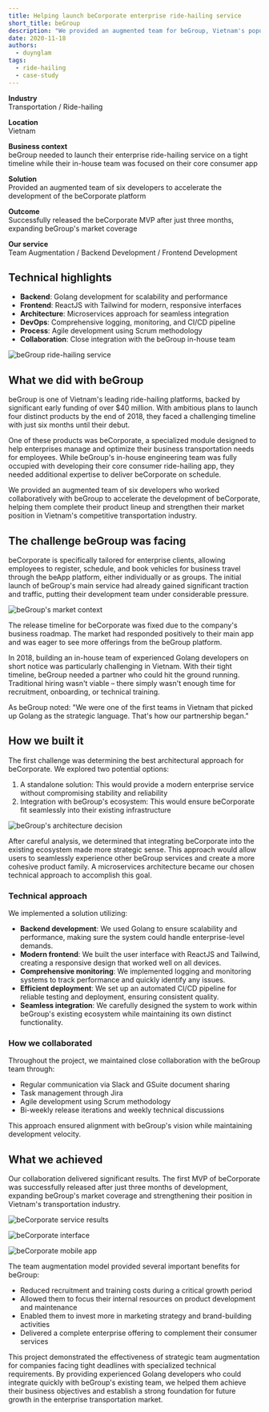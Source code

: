 ```yaml
---
title: Helping launch beCorporate enterprise ride-hailing service
short_title: beGroup
description: "We provided an augmented team for beGroup, Vietnam's popular ride-hailing platform, to help them launch their beCorporate enterprise service on a tight timeline while their in-house team focused on their core consumer app."
date: 2020-11-18
authors:
  - duynglam
tags:
  - ride-hailing
  - case-study
---
```


**Industry**\
Transportation / Ride-hailing

**Location**\
Vietnam

**Business context**\
beGroup needed to launch their enterprise ride-hailing service on a tight timeline while their in-house team was focused on their core consumer app

**Solution**\
Provided an augmented team of six developers to accelerate the development of the beCorporate platform

**Outcome**\
Successfully released the beCorporate MVP after just three months, expanding beGroup's market coverage

**Our service**\
Team Augmentation / Backend Development / Frontend Development

## Technical highlights

- **Backend**: Golang development for scalability and performance
- **Frontend**: ReactJS with Tailwind for modern, responsive interfaces
- **Architecture**: Microservices approach for seamless integration
- **DevOps**: Comprehensive logging, monitoring, and CI/CD pipeline
- **Process**: Agile development using Scrum methodology
- **Collaboration**: Close integration with the beGroup in-house team

![beGroup ride-hailing service](assets/begroup-main.webp)

## What we did with beGroup

beGroup is one of Vietnam's leading ride-hailing platforms, backed by significant early funding of over $40 million. With ambitious plans to launch four distinct products by the end of 2018, they faced a challenging timeline with just six months until their debut.

One of these products was beCorporate, a specialized module designed to help enterprises manage and optimize their business transportation needs for employees. While beGroup's in-house engineering team was fully occupied with developing their core consumer ride-hailing app, they needed additional expertise to deliver beCorporate on schedule.

We provided an augmented team of six developers who worked collaboratively with beGroup to accelerate the development of beCorporate, helping them complete their product lineup and strengthen their market position in Vietnam's competitive transportation industry.

## The challenge beGroup was facing

beCorporate is specifically tailored for enterprise clients, allowing employees to register, schedule, and book vehicles for business travel through the beApp platform, either individually or as groups. The initial launch of beGroup's main service had already gained significant traction and traffic, putting their development team under considerable pressure.

![beGroup's market context](assets/begroup-context.webp)

The release timeline for beCorporate was fixed due to the company's business roadmap. The market had responded positively to their main app and was eager to see more offerings from the beGroup platform.

In 2018, building an in-house team of experienced Golang developers on short notice was particularly challenging in Vietnam. With their tight timeline, beGroup needed a partner who could hit the ground running. Traditional hiring wasn't viable – there simply wasn't enough time for recruitment, onboarding, or technical training.

As beGroup noted: "We were one of the first teams in Vietnam that picked up Golang as the strategic language. That's how our partnership began."

## How we built it

The first challenge was determining the best architectural approach for beCorporate. We explored two potential options:

1. A standalone solution: This would provide a modern enterprise service without compromising stability and reliability
2. Integration with beGroup's ecosystem: This would ensure beCorporate fit seamlessly into their existing infrastructure

![beGroup's architecture decision](assets/begroup-architecture.webp)

After careful analysis, we determined that integrating beCorporate into the existing ecosystem made more strategic sense. This approach would allow users to seamlessly experience other beGroup services and create a more cohesive product family. A microservices architecture became our chosen technical approach to accomplish this goal.

### Technical approach

We implemented a solution utilizing:

- **Backend development**: We used Golang to ensure scalability and performance, making sure the system could handle enterprise-level demands.
- **Modern frontend**: We built the user interface with ReactJS and Tailwind, creating a responsive design that worked well on all devices.
- **Comprehensive monitoring**: We implemented logging and monitoring systems to track performance and quickly identify any issues.
- **Efficient deployment**: We set up an automated CI/CD pipeline for reliable testing and deployment, ensuring consistent quality.
- **Seamless integration**: We carefully designed the system to work within beGroup's existing ecosystem while maintaining its own distinct functionality.

### How we collaborated

Throughout the project, we maintained close collaboration with the beGroup team through:

- Regular communication via Slack and GSuite document sharing
- Task management through Jira
- Agile development using Scrum methodology
- Bi-weekly release iterations and weekly technical discussions

This approach ensured alignment with beGroup's vision while maintaining development velocity.

## What we achieved

Our collaboration delivered significant results. The first MVP of beCorporate was successfully released after just three months of development, expanding beGroup's market coverage and strengthening their position in Vietnam's transportation industry.

![beCorporate service results](assets/begroup-result1.webp)

![beCorporate interface](assets/begroup-result2.webp)

![beCorporate mobile app](assets/begroup-result3.webp)

The team augmentation model provided several important benefits for beGroup:

- Reduced recruitment and training costs during a critical growth period
- Allowed them to focus their internal resources on product development and maintenance
- Enabled them to invest more in marketing strategy and brand-building activities
- Delivered a complete enterprise offering to complement their consumer services

This project demonstrated the effectiveness of strategic team augmentation for companies facing tight deadlines with specialized technical requirements. By providing experienced Golang developers who could integrate quickly with beGroup's existing team, we helped them achieve their business objectives and establish a strong foundation for future growth in the enterprise transportation market.

